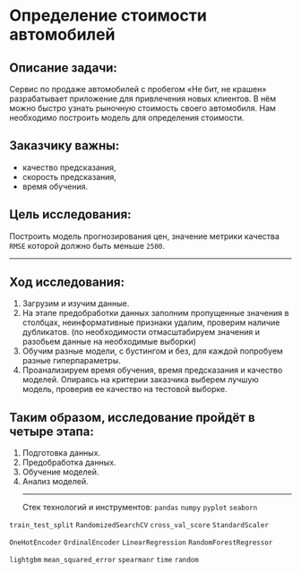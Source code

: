 # Определение стоимости автомобилей

## Описание задачи: 
Сервис по продаже автомобилей с пробегом «Не бит, не крашен» разрабатывает приложение для привлечения новых клиентов. 
В нём можно быстро узнать рыночную стоимость своего автомобиля.
Нам необходимо построить модель для определения стоимости. 

## Заказчику важны:
- качество предсказания,
- скорость предсказания,
- время обучения.

## Цель исследования: 
Построить модель прогнозирования цен, значение метрики качества `RMSE` которой должно быть меньше `2500`.
____
## Ход исследования:
1. Загрузим и изучим данные.
2. На этапе предобработки данных заполним пропущенные значения в столбцах, неинформативные признаки удалим, проверим наличие дубликатов. (по необходимости отмасштабируем значения и разобьем данные на необходимые выборки)
3. Обучим разные модели, с бустингом и без, для каждой попробуем разные гиперпараметры.
4. Проанализируем время обучения, время предсказания и качество моделей. Опираясь на критерии заказчика выберем лучшую модель, проверив ее качество на тестовой выборке.

## Таким образом, исследование пройдёт в четыре этапа:
1. Подготовка данных.
2. Предобработка данных.
3. Обучение моделей.
4. Анализ моделей.
   ________
   Стек технологий и инструментов:
   `pandas` `numpy` `pyplot` `seaborn`

 `train_test_split` `RandomizedSearchCV` `cross_val_score` `StandardScaler` 
 
 `OneHotEncoder` `OrdinalEncoder` `LinearRegression` `RandomForestRegressor`
 
 `lightgbm` `mean_squared_error` `spearmanr` `time` `random`
